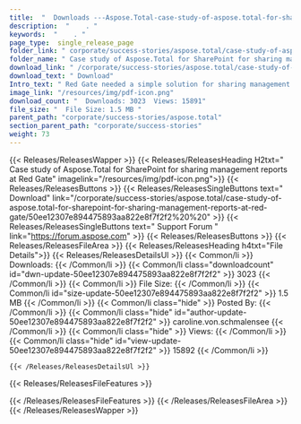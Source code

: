 ```yaml
---
title:  "  Downloads ---Aspose.Total-case-study-of-aspose.total-for-sharepoint-for-sharing-management-reports-at-red-gate . " 
description:  "    . " 
keywords:  "    . " 
page_type:  single_release_page
folder_link: " corporate/success-stories/aspose.total/case-study-of-aspose.total-for-sharepoint-for-sharing-management-reports-at-red-gate/"
folder_name: " Case study of Aspose.Total for SharePoint for sharing management reports at Red Gate"
download_link: " /corporate/success-stories/aspose.total/case-study-of-aspose.total-for-sharepoint-for-sharing-management-reports-at-red-gate/50ee12307e894475893aa822e8f7f2f2"
download_text: " Download"
Intro_text: " Red Gate needed a simple solution for sharing management reports in a portable f..."
image_link: "/resources/img/pdf-icon.png"
download_count: "  Downloads: 3023  Views: 15891"
file_size: "  File Size: 1.5 MB "
parent_path: "corporate/success-stories/aspose.total"
section_parent_path: "corporate/success-stories"
weight: 73
---
```


{{< Releases/ReleasesWapper >}}
  {{< Releases/ReleasesHeading H2txt=" Case study of Aspose.Total for SharePoint for sharing management reports at Red Gate" imagelink="/resources/img/pdf-icon.png">}}
  {{< Releases/ReleasesButtons >}}
    {{< Releases/ReleasesSingleButtons text=" Download" link="/corporate/success-stories/aspose.total/case-study-of-aspose.total-for-sharepoint-for-sharing-management-reports-at-red-gate/50ee12307e894475893aa822e8f7f2f2%20%20" >}}
    {{< Releases/ReleasesSingleButtons text=" Support Forum " link="https://forum.aspose.com" >}}
  {{< Releases/ReleasesButtons >}}
  {{< Releases/ReleasesFileArea >}}
    {{< Releases/ReleasesHeading h4txt="File Details">}}
    {{< Releases/ReleasesDetailsUl >}}
            {{< Common/li  >}} Downloads: {{< /Common/li >}} 
      {{< Common/li class="downloadcount" id="dwn-update-50ee12307e894475893aa822e8f7f2f2" >}} 3023 {{< /Common/li >}} 
      {{< Common/li  >}} File Size: {{< /Common/li >}} 
      {{< Common/li id="size-update-50ee12307e894475893aa822e8f7f2f2" >}} 1.5 MB {{< /Common/li >}} 
      {{< Common/li  class="hide" >}} Posted By: {{< /Common/li >}} 
      {{< Common/li class="hide" id="author-update-50ee12307e894475893aa822e8f7f2f2" >}} caroline.von.schmalensee {{< /Common/li >}} 
      {{< Common/li class="hide"  >}} Views: {{< /Common/li >}} 
      {{< Common/li class="hide" id="view-update-50ee12307e894475893aa822e8f7f2f2" >}} 15892 {{< /Common/li >}} 

    {{< /Releases/ReleasesDetailsUl >}}

  {{< Releases/ReleasesFileFeatures >}}
      
  {{< /Releases/ReleasesFileFeatures >}}
 {{< /Releases/ReleasesFileArea >}}
{{< /Releases/ReleasesWapper >}}


